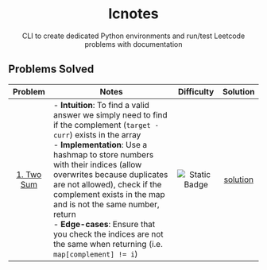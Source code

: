 <div align="center">
    <h1>lcnotes</h1>
    <p>CLI to create dedicated Python environments and run/test Leetcode problems with documentation</p>
</div>

## Problems Solved
| Problem | Notes | Difficulty | Solution |
| :-----: | ----- | :--------: | :------: |
| [1. Two Sum](https://leetcode.com/problems/two-sum) | - **Intuition**: To find a valid answer we simply need to find if the complement (`target - curr`) exists in the array<br />- **Implementation**: Use a hashmap to store numbers with their indices (allow overwrites because duplicates are not allowed), check if the complement exists in the map and is not the same number, return<br />- **Edge-cases**: Ensure that you check the indices are not the same when returning (i.e. `map[complement] != i`)<br /> | ![Static Badge](https://img.shields.io/badge/Easy-green?style=flat) | [solution](./1-two-sum/solution.py)
